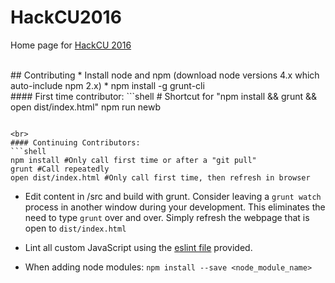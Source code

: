 # HackCU2016
Home page for [HackCU 2016](http://hackcu.org)

<br>
## Contributing
* Install node and npm (download node versions 4.x which auto-include npm 2.x)
* npm install -g grunt-cli

<br>
#### First time contributor:
```shell
# Shortcut for "npm install && grunt && open dist/index.html"
npm run newb

```

<br>
#### Continuing Contributors:
```shell
npm install #Only call first time or after a "git pull"
grunt #Call repeatedly
open dist/index.html #Only call first time, then refresh in browser
```

* Edit content in /src and build with grunt. Consider leaving a `grunt watch` process in another window during your development. This eliminates the need to type `grunt` over and over. Simply refresh the webpage that is open to `dist/index.html`

* Lint all custom JavaScript using the [eslint file](http://eslint.org/) provided.

* When adding node modules: `npm install --save <node_module_name>`
